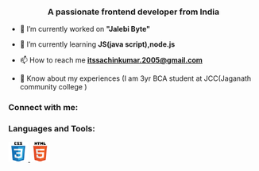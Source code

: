 <h3 align="center">A passionate frontend developer from India</h3>

- 🔭 I’m currently worked on **"Jalebi Byte"**

- 🌱 I’m currently learning **JS(java script),node.js**

- 📫 How to reach me **itssachinkumar.2005@gmail.com**

- 📄 Know about my experiences (I am 3yr BCA student at JCC(Jaganath community college )

<h3 align="left">Connect with me:</h3>
<p align="left">
</p>

<h3 align="left">Languages and Tools:</h3>
<p align="left"> <a href="https://www.w3schools.com/css/" target="_blank" rel="noreferrer"> <img src="https://raw.githubusercontent.com/devicons/devicon/master/icons/css3/css3-original-wordmark.svg" alt="css3" width="40" height="40"/> </a> <a href="https://www.w3.org/html/" target="_blank" rel="noreferrer"> <img src="https://raw.githubusercontent.com/devicons/devicon/master/icons/html5/html5-original-wordmark.svg" alt="html5" width="40" height="40"/> </a> </p>

